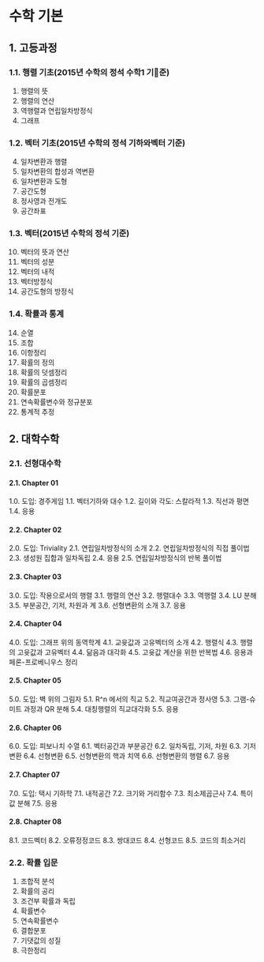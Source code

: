 # 수학 기본

## 1. 고등과정

### 1.1. 행렬 기초(2015년 수학의 정석 수학1 기준)

1. 행렬의 뜻
2. 행렬의 연산
3. 역행렬과 연립일차방정식
4. 그래프

### 1.2. 벡터 기초(2015년 수학의 정석 기하와벡터 기준)

4. 일차변환과 행렬
5. 일차변환의 합성과 역변환
6. 일차변환과 도형
7. 공간도형
8. 정사영과 전개도
9. 공간좌표

### 1.3. 벡터(2015년 수학의 정석 기준)

10. 벡터의 뜻과 연산
11. 벡터의 성분
12. 벡터의 내적
13. 벡터방정식
14. 공간도형의 방정식

### 1.4. 확률과 통계

14. 순열
15. 조합
16. 이항정리
17. 확률의 정의
18. 확률의 덧셈정리
19. 확률의 곱셈정리
20. 확률분포
21. 연속확률변수와 정규분포
22. 통계적 추정

## 2. 대학수학

### 2.1. 선형대수학

#### 2.1. Chapter 01
1.0. 도입: 경주게임
1.1. 벡터기하와 대수
1.2. 길이와 각도: 스칼라적
1.3. 직선과 평면
1.4. 응용

#### 2.2. Chapter 02
2.0. 도입: Triviality
2.1. 연립일차방정식의 소개
2.2. 연립일차방정식의 직접 풀이법
2.3. 생성원 집합과 일차독립
2.4. 응용
2.5. 연립일차방정식의 반복 풀이법

#### 2.3. Chapter 03
3.0. 도입: 작용으로서의 행렬
3.1. 행렬의 연산
3.2. 행렬대수
3.3. 역행렬
3.4. LU 분해
3.5. 부분공간, 기저, 차원과 계
3.6. 선형변환의 소개
3.7. 응용

#### 2.4. Chapter 04
4.0. 도입: 그래프 위의 동역학계
4.1. 교윳값과 고유벡터의 소개
4.2. 행렬식
4.3. 행렬의 고윳값과 고유벡터
4.4. 닮음과 대각화
4.5. 고윳값 계산을 위한 반복법
4.6. 응용과 페론-프로베니우스 정리

#### 2.5. Chapter 05
5.0. 도입: 벽 위의 그림자
5.1. R^n 에서의 직교
5.2. 직교여공간과 정사영
5.3. 그램-슈미트 과정과 QR 분해
5.4. 대칭행렬의 직교대각화
5.5. 응용

#### 2.6. Chapter 06
6.0. 도입: 피보나치 수열
6.1. 벡터공간과 부분공간
6.2. 일차독립, 기저, 차원
6.3. 기저변환
6.4. 선형변환
6.5. 선형변환의 핵과 치역
6.6. 선형변환의 행렬
6.7. 응용

#### 2.7. Chapter 07
7.0. 도입: 택시 기하학
7.1. 내적공간
7.2. 크기와 거리함수
7.3. 최소제곱근사
7.4. 특이값 분해
7.5. 응용

#### 2.8. Chapter 08
8.1. 코드벡터
8.2. 오류정정코드
8.3. 쌍대코드
8.4. 선형코드
8.5. 코드의 최소거리

### 2.2. 확률 입문

1. 조합적 분석
2. 확률의 공리
3. 조건부 확률과 독립
4. 확률변수
5. 연속확률변수
6. 결합분포
7. 기댓값의 성질
8. 극한정리

